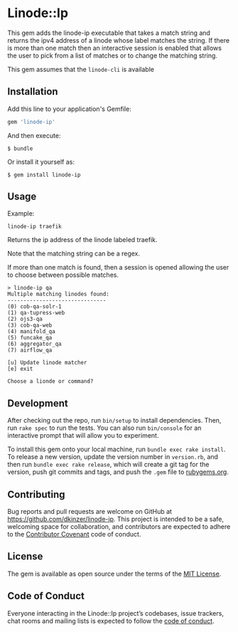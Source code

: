 # Linode::Ip

This gem adds the linode-ip executable that takes a match string and returns
the ipv4 address of a linode whose label matches the string.  If there is more
than one match then an interactive session is enabled that allows the user to
pick from a list of matches or to change the matching string.

This gem assumes that the `linode-cli` is available

## Installation

Add this line to your application's Gemfile:

```ruby
gem 'linode-ip'
```

And then execute:

    $ bundle

Or install it yourself as:

    $ gem install linode-ip

## Usage

Example:

```
linode-ip traefik
```

Returns the ip address of the linode labeled  traefik.

Note that the matching string can be a regex.

If more than one match is found, then a session is opened allowing the user to choose between possible matches.

```
> linode-ip qa
Multiple matching linodes found:
-------------------------------
(0) cob-qa-solr-1
(1) qa-tupress-web
(2) ojs3-qa
(3) cob-qa-web
(4) manifold_qa
(5) funcake_qa
(6) aggregator_qa
(7) airflow_qa

[u] Update linode matcher
[e] exit

Choose a lionde or command?
```

## Development

After checking out the repo, run `bin/setup` to install dependencies. Then, run `rake spec` to run the tests. You can also run `bin/console` for an interactive prompt that will allow you to experiment.

To install this gem onto your local machine, run `bundle exec rake install`. To release a new version, update the version number in `version.rb`, and then run `bundle exec rake release`, which will create a git tag for the version, push git commits and tags, and push the `.gem` file to [rubygems.org](https://rubygems.org).

## Contributing

Bug reports and pull requests are welcome on GitHub at https://github.com/dkinzer/linode-ip. This project is intended to be a safe, welcoming space for collaboration, and contributors are expected to adhere to the [Contributor Covenant](http://contributor-covenant.org) code of conduct.

## License

The gem is available as open source under the terms of the [MIT License](https://opensource.org/licenses/MIT).

## Code of Conduct

Everyone interacting in the Linode::Ip project’s codebases, issue trackers, chat rooms and mailing lists is expected to follow the [code of conduct](https://github.com/dkinzer/linode-ip/blob/master/CODE_OF_CONDUCT.md).
